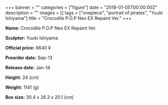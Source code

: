 +++
banner = ""
categories = ["figure"]
date = "2018-01-05T00:00:00Z"
description = ""
images = []
tags = ["onepiece", "portrait of pirates", "Yuuki Ishiyama"]
title = "Crocodile P.O.P Neo EX Repaint Ver."
+++

**Name:** Crocodile P.O.P Neo EX Repaint Ver.

**Sculptor:** Yuuki Ishiyama

**Official price:** 8640 ¥

**Preorder date:** Sep-13

**Release date:** Jan-14

**Height:** 24 (cm)

**Weight:** 1141 (g)

**Box size:** 30.4 x 26.3 x 20.1 (cm)
